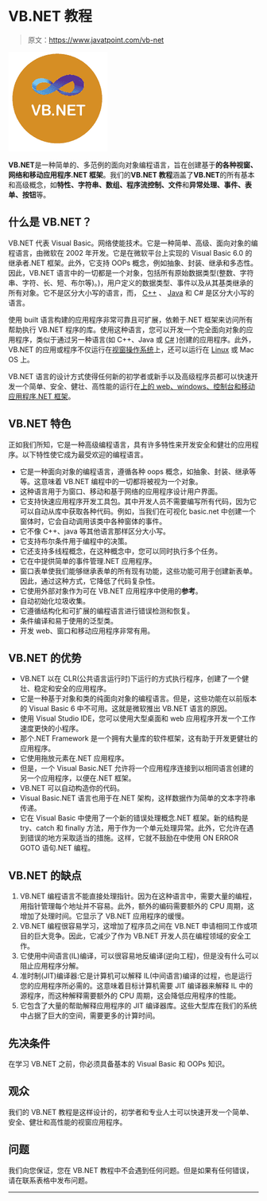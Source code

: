 # VB.NET 教程

> 原文：<https://www.javatpoint.com/vb-net>

![VB.NET Tutorial](img/c27fae7b32f55f6667c6087da1826723.png)

**VB.NET**是一种简单的、多范例的面向对象编程语言，旨在创建基于**的各种视窗、网络和移动应用程序.NET 框架**。我们的**VB.NET 教程**涵盖了**VB.NET**的所有基本和高级概念，如**特性、字符串、数组、程序流控制、文件**和**异常处理、事件、表单、按钮**等。

## 什么是 VB.NET？

VB.NET 代表 Visual Basic。网络使能技术。它是一种简单、高级、面向对象的编程语言，由微软在 2002 年开发。它是在微软平台上实现的 Visual Basic 6.0 的继承者.NET 框架。此外，它支持 OOPs 概念，例如抽象、封装、继承和多态性。因此，VB.NET 语言中的一切都是一个对象，包括所有原始数据类型(整数、字符串、字符、长、短、布尔等)。)，用户定义的数据类型、事件以及从其基类继承的所有对象。它不是区分大小写的语言，而， [C++](https://www.javatpoint.com/cpp-tutorial) 、 [Java](https://www.javatpoint.com/java-tutorial) 和 C# 是区分大小写的语言。

使用 built 语言构建的应用程序非常可靠且可扩展，依赖于.NET 框架来访问所有帮助执行 VB.NET 程序的库。使用这种语言，您可以开发一个完全面向对象的应用程序，类似于通过另一种语言(如 C++、Java 或 [C#](https://www.javatpoint.com/c-sharp-tutorial) )创建的应用程序。此外，VB.NET 的应用或程序不仅运行在[视窗操作系统](https://www.javatpoint.com/windows)上，还可以运行在 [Linux](https://www.javatpoint.com/linux-tutorial) 或 Mac OS 上。

VB.NET 语言的设计方式使得任何新的初学者或新手以及高级程序员都可以快速开发一个简单、安全、健壮、高性能的运行在[上的 web、windows、控制台和移动应用程序.NET 框架](https://www.javatpoint.com/net-framework)。

## VB.NET 特色

正如我们所知，它是一种高级编程语言，具有许多特性来开发安全和健壮的应用程序。以下特性使它成为最受欢迎的编程语言。

*   它是一种面向对象的编程语言，遵循各种 oops 概念，如抽象、封装、继承等等。这意味着 VB.NET 编程中的一切都将被视为一个对象。
*   这种语言用于为窗口、移动和基于网络的应用程序设计用户界面。
*   它支持快速应用程序开发工具包。其中开发人员不需要编写所有代码，因为它可以自动从库中获取各种代码。例如，当我们在可视化 basic.net 中创建一个窗体时，它会自动调用该类中各种窗体的事件。
*   它不像 C++、java 等其他语言那样区分大小写。
*   它支持布尔条件用于编程中的决策。
*   它还支持多线程概念，在这种概念中，您可以同时执行多个任务。
*   它在中提供简单的事件管理.NET 应用程序。
*   窗口表单使我们能够继承表单的所有现有功能，这些功能可用于创建新表单。因此，通过这种方式，它降低了代码复杂性。
*   它使用外部对象作为可在 VB.NET 应用程序中使用的**参考**。
*   自动初始化垃圾收集。
*   它遵循结构化和可扩展的编程语言进行错误检测和恢复。
*   条件编译和易于使用的泛型类。
*   开发 web、窗口和移动应用程序非常有用。

## VB.NET 的优势

*   VB.NET 以在 CLR(公共语言运行时)下运行的方式执行程序，创建了一个健壮、稳定和安全的应用程序。
*   它是一种基于对象和类的纯面向对象的编程语言。但是，这些功能在以前版本的 Visual Basic 6 中不可用。这就是微软推出 VB.NET 语言的原因。
*   使用 Visual Studio IDE，您可以使用大型桌面和 web 应用程序开发一个工作速度更快的小程序。
*   那个.NET Framework 是一个拥有大量库的软件框架，这有助于开发更健壮的应用程序。
*   它使用拖放元素在.NET 应用程序。
*   但是，一个 Visual Basic.NET 允许将一个应用程序连接到以相同语言创建的另一个应用程序，以便在.NET 框架。
*   VB.NET 可以自动构造你的代码。
*   Visual Basic.NET 语言也用于在.NET 架构，这样数据作为简单的文本字符串传递。
*   它在 Visual Basic 中使用了一个新的错误处理概念.NET 框架。新的结构是 try、catch 和 finally 方法，用于作为一个单元处理异常。此外，它允许在遇到错误的地方采取适当的措施。这样，它就不鼓励在中使用 ON ERROR GOTO 语句.NET 编程。

## VB.NET 的缺点

1.  VB.NET 编程语言不能直接处理指针。因为在这种语言中，需要大量的编程，用指针管理每个地址并不容易。此外，额外的编码需要额外的 CPU 周期，这增加了处理时间。它显示了 VB.NET 应用程序的缓慢。
2.  VB.NET 编程很容易学习，这增加了程序员之间在 VB.NET 申请相同工作或项目的巨大竞争。因此，它减少了作为 VB.NET 开发人员在编程领域的安全工作。
3.  它使用中间语言(IL)编译，可以很容易地反编译(逆向工程)，但是没有什么可以阻止应用程序分解。
4.  准时制(JIT)编译器:它是计算机可以解释 IL(中间语言)编译的过程，也是运行您的应用程序所必需的。这意味着目标计算机需要 JIT 编译器来解释 IL 中的源程序，而这种解释需要额外的 CPU 周期，这会降低应用程序的性能。
5.  它包含了大量的帮助解释应用程序的 JIT 编译器库。这些大型库在我们的系统中占据了巨大的空间，需要更多的计算时间。

## 先决条件

在学习 VB.NET 之前，你必须具备基本的 Visual Basic 和 OOPs 知识。

## 观众

我们的 VB.NET 教程是这样设计的，初学者和专业人士可以快速开发一个简单、安全、健壮和高性能的视窗应用程序。

## 问题

我们向您保证，您在 VB.NET 教程中不会遇到任何问题。但是如果有任何错误，请在联系表格中发布问题。

* * *